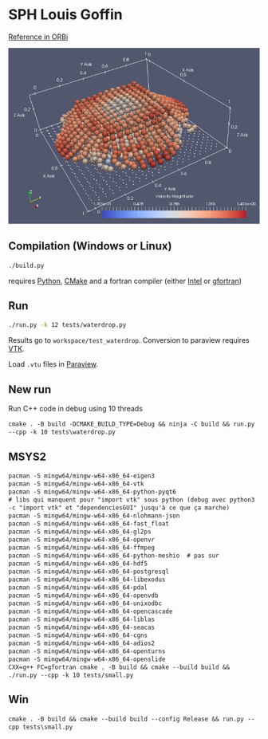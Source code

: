# SPH Louis Goffin

[Reference in ORBi](http://orbi.ulg.ac.be/handle/2268/156166)

![Screenshot](screenshot.png)

## Compilation (Windows or Linux)

```bash
./build.py
```
requires [Python](https://www.python.org/), [CMake](https://cmake.org/) and a fortran compiler (either [Intel](https://software.intel.com/en-us/fortran-compilers) or [gfortran](https://gcc.gnu.org/fortran/))

## Run

```bash
./run.py -k 12 tests/waterdrop.py
```
Results go to `workspace/test_waterdrop`. Conversion to paraview requires [VTK](http://www.vtk.org/).

Load `.vtu` files in [Paraview](http://www.paraview.org/).


## New run

Run C++ code in debug using 10 threads
```
cmake . -B build -DCMAKE_BUILD_TYPE=Debug && ninja -C build && run.py --cpp -k 10 tests\waterdrop.py
```



## MSYS2

```
pacman -S mingw64/mingw-w64-x86_64-eigen3
pacman -S mingw64/mingw-w64-x86_64-vtk
pacman -S mingw64/mingw-w64-x86_64-python-pyqt6
# libs qui manquent pour "import vtk" sous python (debug avec python3 -c "import vtk" et "dependenciesGUI" jusqu'à ce que ça marche)
pacman -S mingw64/mingw-w64-x86_64-nlohmann-json
pacman -S mingw64/mingw-w64-x86_64-fast_float
pacman -S mingw64/mingw-w64-x86_64-gl2ps
pacman -S mingw64/mingw-w64-x86_64-openvr
pacman -S mingw64/mingw-w64-x86_64-ffmpeg
pacman -S mingw64/mingw-w64-x86_64-python-meshio  # pas sur
pacman -S mingw64/mingw-w64-x86_64-hdf5
pacman -S mingw64/mingw-w64-x86_64-postgresql
pacman -S mingw64/mingw-w64-x86_64-libexodus
pacman -S mingw64/mingw-w64-x86_64-pdal
pacman -S mingw64/mingw-w64-x86_64-openvdb
pacman -S mingw64/mingw-w64-x86_64-unixodbc
pacman -S mingw64/mingw-w64-x86_64-opencascade
pacman -S mingw64/mingw-w64-x86_64-liblas
pacman -S mingw64/mingw-w64-x86_64-seacas
pacman -S mingw64/mingw-w64-x86_64-cgns
pacman -S mingw64/mingw-w64-x86_64-adios2
pacman -S mingw64/mingw-w64-x86_64-openturns
pacman -S mingw64/mingw-w64-x86_64-openslide
CXX=g++ FC=gfortran cmake . -B build && cmake --build build && ./run.py --cpp -k 10 tests/small.py
```

## Win

```
cmake . -B build && cmake --build build --config Release && run.py --cpp tests\small.py
```